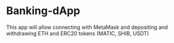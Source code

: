 # Banking-dApp
This app will allow connecting with MetaMask and depositing and withdrawing ETH and ERC20 tokens (MATIC, SHIB, USDT)
